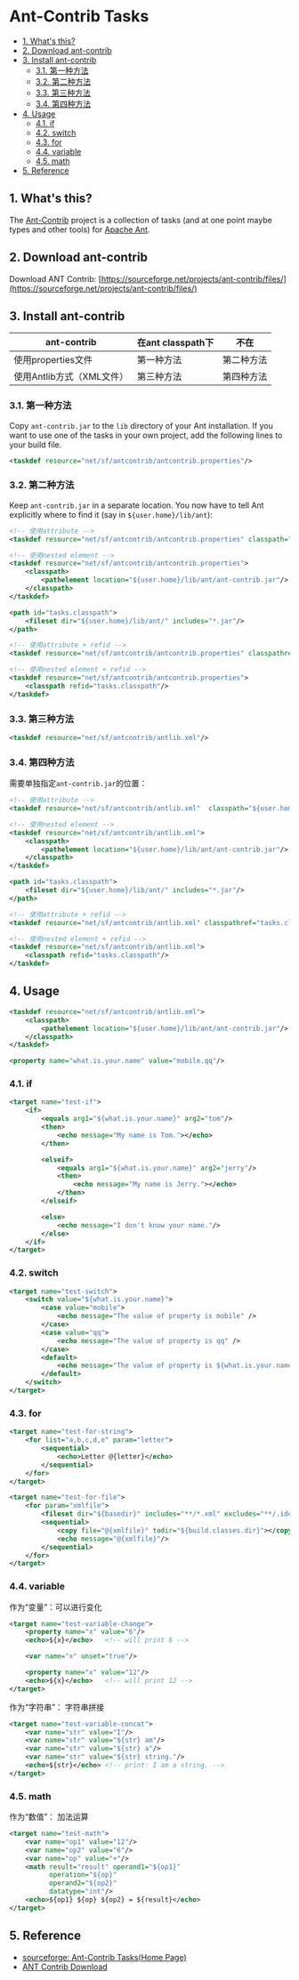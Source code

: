 # Ant-Contrib Tasks

<!-- TOC -->

- [1. What's this?](#1-whats-this)
- [2. Download ant-contrib](#2-download-ant-contrib)
- [3. Install ant-contrib](#3-install-ant-contrib)
  - [3.1. 第一种方法](#31-%e7%ac%ac%e4%b8%80%e7%a7%8d%e6%96%b9%e6%b3%95)
  - [3.2. 第二种方法](#32-%e7%ac%ac%e4%ba%8c%e7%a7%8d%e6%96%b9%e6%b3%95)
  - [3.3. 第三种方法](#33-%e7%ac%ac%e4%b8%89%e7%a7%8d%e6%96%b9%e6%b3%95)
  - [3.4. 第四种方法](#34-%e7%ac%ac%e5%9b%9b%e7%a7%8d%e6%96%b9%e6%b3%95)
- [4. Usage](#4-usage)
  - [4.1. if](#41-if)
  - [4.2. switch](#42-switch)
  - [4.3. for](#43-for)
  - [4.4. variable](#44-variable)
  - [4.5. math](#45-math)
- [5. Reference](#5-reference)

<!-- /TOC -->

## 1. What's this?

The [Ant-Contrib](http://ant-contrib.sourceforge.net/) project is a collection of tasks (and at one point maybe types and other tools) for [Apache Ant](http://ant.apache.org/).

## 2. Download ant-contrib

Download ANT Contrib: [https://sourceforge.net/projects/ant-contrib/files/](https://sourceforge.net/projects/ant-contrib/files/)

## 3. Install ant-contrib

|       ant-contrib         | 在ant classpath下 | 不在       |
| ------------------------- | ----------------- | ---------- |
| 使用properties文件        | 第一种方法        | 第二种方法 |
| 使用Antlib方式（XML文件） | 第三种方法        | 第四种方法 |

### 3.1. 第一种方法

Copy `ant-contrib.jar` to the `lib` directory of your Ant installation. If you want to use one of the tasks in your own project, add the following lines to your build file.

```xml
<taskdef resource="net/sf/antcontrib/antcontrib.properties"/>
```

### 3.2. 第二种方法

Keep `ant-contrib.jar` in a separate location. You now have to tell Ant explicitly where to find it (say in `${user.home}/lib/ant`):

```xml
<!-- 使用attribute -->
<taskdef resource="net/sf/antcontrib/antcontrib.properties" classpath="${user.home}/lib/ant/ant-contrib.jar"/>

<!-- 使用nested element -->
<taskdef resource="net/sf/antcontrib/antcontrib.properties">
    <classpath>
        <pathelement location="${user.home}/lib/ant/ant-contrib.jar"/>
    </classpath>
</taskdef>

<path id="tasks.classpath">
    <fileset dir="${user.home}/lib/ant/" includes="*.jar"/>
</path>

<!-- 使用attribute + refid -->
<taskdef resource="net/sf/antcontrib/antcontrib.properties" classpathref="tasks.classpath"/>

<!-- 使用nested element + refid -->
<taskdef resource="net/sf/antcontrib/antcontrib.properties">
    <classpath refid="tasks.classpath"/>
</taskdef>
```

### 3.3. 第三种方法

```xml
<taskdef resource="net/sf/antcontrib/antlib.xml"/>
```

### 3.4. 第四种方法

需要单独指定`ant-contrib.jar`的位置：

```xml
<!-- 使用attribute -->
<taskdef resource="net/sf/antcontrib/antlib.xml"  classpath="${user.home}/lib/ant/ant-contrib.jar"/>

<!-- 使用nested element -->
<taskdef resource="net/sf/antcontrib/antlib.xml">
    <classpath>
        <pathelement location="${user.home}/lib/ant/ant-contrib.jar"/>
    </classpath>
</taskdef>

<path id="tasks.classpath">
    <fileset dir="${user.home}/lib/ant/" includes="*.jar"/>
</path>

<!-- 使用attribute + refid -->
<taskdef resource="net/sf/antcontrib/antlib.xml" classpathref="tasks.classpath"/>

<!-- 使用nested element + refid -->
<taskdef resource="net/sf/antcontrib/antlib.xml">
    <classpath refid="tasks.classpath"/>
</taskdef>
```

## 4. Usage

```xml
<taskdef resource="net/sf/antcontrib/antlib.xml">
    <classpath>
        <pathelement location="${user.home}/lib/ant/ant-contrib.jar"/>
    </classpath>
</taskdef>

<property name="what.is.your.name" value="mobile.qq"/>
```

### 4.1. if

```xml
<target name="test-if">
    <if>
        <equals arg1="${what.is.your.name}" arg2="tom"/>
        <then>
            <echo message="My name is Tom."></echo>
        </then>

        <elseif>
            <equals arg1="${what.is.your.name}" arg2="jerry"/>
            <then>
                <echo message="My name is Jerry."></echo>
            </then>
        </elseif>

        <else>
            <echo message="I don't know your name."/>
        </else>
    </if>
</target>
```

### 4.2. switch

```xml
<target name="test-switch">
    <switch value="${what.is.your.name}">
        <case value="mobile">
            <echo message="The value of property is mobile" />
        </case>
        <case value="qq">
            <echo message="The value of property is qq" />
        </case>
        <default>
            <echo message="The value of property is ${what.is.your.name}" />
        </default>
    </switch>
</target>
```

### 4.3. for

```xml
<target name="test-for-string">
    <for list="a,b,c,d,e" param="letter">
        <sequential>
            <echo>Letter @{letter}</echo>
        </sequential>
    </for>
</target>
```

```xml
<target name="test-for-file">
    <for param="xmlfile">
        <fileset dir="${basedir}" includes="**/*.xml" excludes="**/.idea/**/*.xml"/>
        <sequential>
            <copy file="@{xmlfile}" todir="${build.classes.dir}"></copy>
            <echo message="@{xmlfile}"/>
        </sequential>
    </for>
</target>
```

### 4.4. variable

作为“变量”：可以进行变化

```xml
<target name="test-variable-change">
    <property name="x" value="6"/>
    <echo>${x}</echo>   <!-- will print 6 -->

    <var name="x" unset="true"/>

    <property name="x" value="12"/>
    <echo>${x}</echo>   <!-- will print 12 -->
</target>
```

作为“字符串”： 字符串拼接

```xml
<target name="test-variable-concat">
    <var name="str" value="I"/>
    <var name="str" value="${str} am"/>
    <var name="str" value="${str} a"/>
    <var name="str" value="${str} string."/>
    <echo>${str}</echo> <!-- print: I am a string. -->
</target>
```

### 4.5. math

作为“数值”： 加法运算

```xml
<target name="test-math">
    <var name="op1" value="12"/>
    <var name="op2" value="6"/>
    <var name="op" value="+"/>
    <math result="result" operand1="${op1}"
          operation="${op}"
          operand2="${op2}"
          datatype="int"/>
    <echo>${op1} ${op} ${op2} = ${result}</echo>
</target>
```

## 5. Reference

- [sourceforge: Ant-Contrib Tasks(Home Page)](http://ant-contrib.sourceforge.net/)
- [ANT Contrib Download](https://sourceforge.net/projects/ant-contrib/files/)
